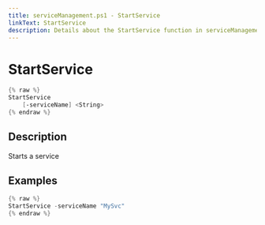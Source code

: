 ```yaml
---
title: serviceManagement.ps1 - StartService
linkText: StartService
description: Details about the StartService function in serviceManagement.ps1 helper script
---
```


# StartService

```PowerShell
{% raw %}
StartService
    [-serviceName] <String>
{% endraw %}
```

## Description

Starts a service

## Examples

```PowerShell
{% raw %}
StartService -serviceName "MySvc"
{% endraw %}
```
